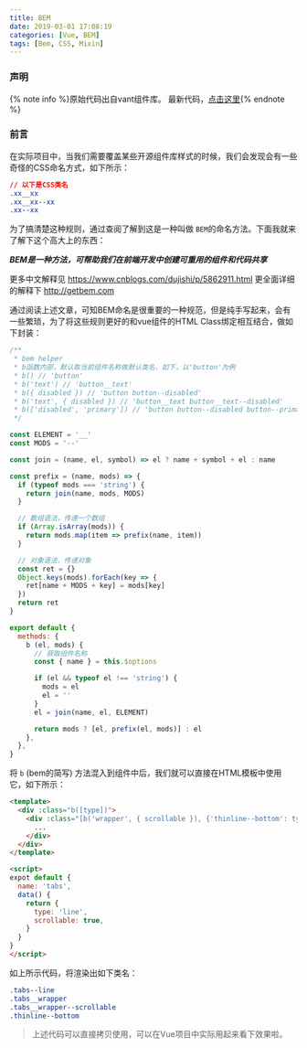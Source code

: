 ```yaml
---
title: BEM
date: 2019-03-01 17:08:19
categories: [Vue, BEM]
tags: [Bem, CSS, Mixin]
---
```


### 声明

{% note info %}原始代码出自vant组件库。 最新代码，[点击这里](https://github.com/youzan/vant/blob/dev/packages/utils/use/bem.ts){% endnote %}

### 前言

在实际项目中，当我们需要覆盖某些开源组件库样式的时候，我们会发现会有一些奇怪的CSS命名方式，如下所示：

```css
// 以下是CSS类名
.xx__xx
.xx__xx--xx
.xx--xx
```

为了搞清楚这种规则，通过查阅了解到这是一种叫做 `BEM`的命名方法。下面我就来了解下这个高大上的东西：

***BEM是一种方法，可帮助我们在前端开发中创建可重用的组件和代码共享***

更多中文解释见 https://www.cnblogs.com/dujishi/p/5862911.html
更全面详细的解释下 http://getbem.com

通过阅读上述文章，可知BEM命名是很重要的一种规范，但是纯手写起来，会有一些繁琐，为了将这些规则更好的和vue组件的HTML Class绑定相互结合，做如下封装：

```js
/**
 * bem helper
 * b函数内部，默认取当前组件名称做默认类名，如下，以'button'为例
 * b() // 'button'
 * b('text') // 'button__text'
 * b({ disabled }) // 'button button--disabled'
 * b('text', { disabled }) // 'button__text button__text--disabled'
 * b(['disabled', 'primary']) // 'button button--disabled button--primary'
 */

const ELEMENT = '__'
const MODS = '--'

const join = (name, el, symbol) => el ? name + symbol + el : name

const prefix = (name, mods) => {
  if (typeof mods === 'string') {
    return join(name, mods, MODS)
  }

  // 数组语法，传递一个数组
  if (Array.isArray(mods)) {
    return mods.map(item => prefix(name, item))
  }

  // 对象语法，传递对象
  const ret = {}
  Object.keys(mods).forEach(key => {
    ret[name + MODS + key] = mods[key]
  })
  return ret
}

export default {
  methods: {
    b (el, mods) {
      // 获取组件名称
      const { name } = this.$options

      if (el && typeof el !== 'string') {
        mods = el
        el = ''
      }
      el = join(name, el, ELEMENT)

      return mods ? [el, prefix(el, mods)] : el
    },
  },
}

```

将 `b` (bem的简写) 方法混入到组件中后，我们就可以直接在HTML模板中使用它，如下所示：

```html
<template>
  <div :class="b([type])">
    <div :class="[b('wrapper', { scrollable }), {'thinline--bottom': type=== 'line'}]">
      ...
    </div>
  </div>
</template>

<script>
expot default {
  name: 'tabs',
  data() {
    return {
      type: 'line',
      scrollable: true,
    }
  }
}
</script>
```

如上所示代码，将渲染出如下类名：
```css
.tabs--line
.tabs__wrapper
.tabs__wrapper--scrollable
.thinline--bottom
```

> 上述代码可以直接拷贝使用，可以在Vue项目中实际用起来看下效果啦。
